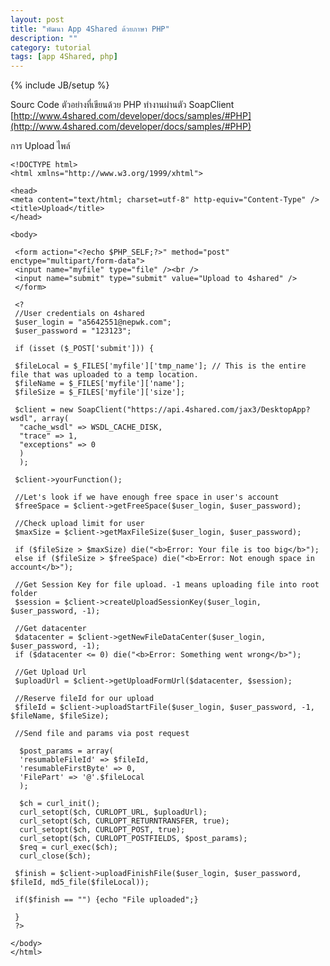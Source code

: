 ```yaml
---
layout: post
title: "พัฒนา App 4Shared ด้วยภาษา PHP"
description: ""
category: tutorial
tags: [app 4Shared, php]
---
```

{% include JB/setup %}

Sourc Code ตัวอย่างที่เขียนด้วย PHP ทำงานผ่านตัว SoapClient
[http://www.4shared.com/developer/docs/samples/#PHP](http://www.4shared.com/developer/docs/samples/#PHP)

การ Upload ไพล์

	<!DOCTYPE html>
	<html xmlns="http://www.w3.org/1999/xhtml">
	 
	<head>
	<meta content="text/html; charset=utf-8" http-equiv="Content-Type" />
	<title>Upload</title>
	</head>
	 
	<body>
	 
	 <form action="<?echo $PHP_SELF;?>" method="post" enctype="multipart/form-data">
	 <input name="myfile" type="file" /><br />
	 <input name="submit" type="submit" value="Upload to 4shared" />
	 </form>
	 
	 <?
	 //User credentials on 4shared
	 $user_login = "a5642551@nepwk.com";
	 $user_password = "123123";
	 
	 if (isset ($_POST['submit'])) {
	 
	 $fileLocal = $_FILES['myfile']['tmp_name']; // This is the entire file that was uploaded to a temp location.
	 $fileName = $_FILES['myfile']['name'];
	 $fileSize = $_FILES['myfile']['size'];
	 
	 $client = new SoapClient("https://api.4shared.com/jax3/DesktopApp?wsdl", array(
	  "cache_wsdl" => WSDL_CACHE_DISK,
	  "trace" => 1,
	  "exceptions" => 0
	  )
	  );
	 
	 $client->yourFunction();
	 
	 //Let's look if we have enough free space in user's account
	 $freeSpace = $client->getFreeSpace($user_login, $user_password);
	 
	 //Check upload limit for user
	 $maxSize = $client->getMaxFileSize($user_login, $user_password);
	 
	 if ($fileSize > $maxSize) die("<b>Error: Your file is too big</b>");
	 else if ($fileSize > $freeSpace) die("<b>Error: Not enough space in account</b>");
	 
	 //Get Session Key for file upload. -1 means uploading file into root folder
	 $session = $client->createUploadSessionKey($user_login, $user_password, -1);
	 
	 //Get datacenter
	 $datacenter = $client->getNewFileDataCenter($user_login, $user_password, -1);
	 if ($datacenter <= 0) die("<b>Error: Something went wrong</b>");
	 
	 //Get Upload Url
	 $uploadUrl = $client->getUploadFormUrl($datacenter, $session);
	 
	 //Reserve fileId for our upload
	 $fileId = $client->uploadStartFile($user_login, $user_password, -1, $fileName, $fileSize);
	 
	 //Send file and params via post request
	 
	  $post_params = array(
	  'resumableFileId' => $fileId,
	  'resumableFirstByte' => 0,
	  'FilePart' => '@'.$fileLocal
	  );
	 
	  $ch = curl_init();
	  curl_setopt($ch, CURLOPT_URL, $uploadUrl);
	  curl_setopt($ch, CURLOPT_RETURNTRANSFER, true);
	  curl_setopt($ch, CURLOPT_POST, true);
	  curl_setopt($ch, CURLOPT_POSTFIELDS, $post_params);
	  $req = curl_exec($ch);
	  curl_close($ch);
	 
	 $finish = $client->uploadFinishFile($user_login, $user_password, $fileId, md5_file($fileLocal));
	 
	 if($finish == "") {echo "File uploaded";}
	 
	 }
	 ?>
	 
	</body>
	</html>



